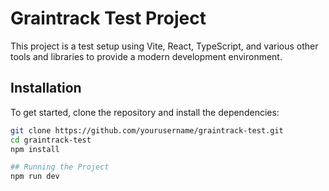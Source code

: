 # Graintrack Test Project

This project is a test setup using Vite, React, TypeScript, and various other tools and libraries to provide a modern development environment.

## Installation

To get started, clone the repository and install the dependencies:

```bash
git clone https://github.com/yourusername/graintrack-test.git
cd graintrack-test
npm install

## Running the Project
npm run dev
